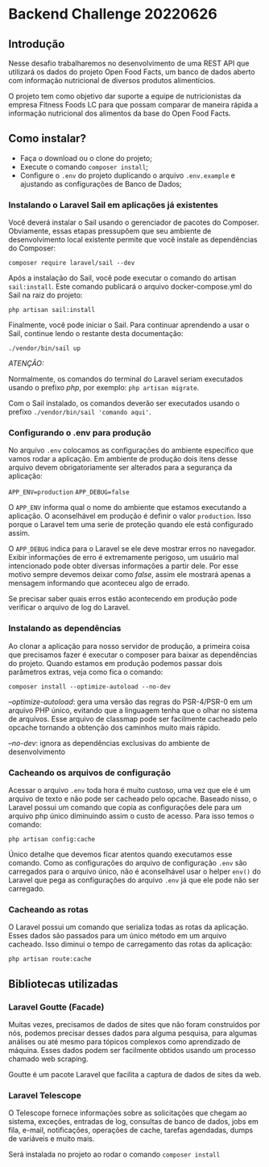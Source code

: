 # Backend Challenge 20220626


## Introdução

Nesse desafio trabalharemos no desenvolvimento de uma REST API que utilizará os dados do projeto Open Food Facts, um banco de dados aberto com informação nutricional de diversos produtos alimentícios.

O projeto tem como objetivo dar suporte a equipe de nutricionistas da empresa Fitness Foods LC para que possam comparar de maneira rápida a informação nutricional dos alimentos da base do Open Food Facts.

## Como instalar?

- Faça o download ou o clone do projeto;
- Execute o comando ```composer install```;
- Configure o ```.env``` do projeto duplicando o arquivo ```.env.example``` e ajustando as configurações de Banco de Dados;

### Instalando o Laravel Sail em aplicações já existentes

Você deverá instalar o Sail usando o gerenciador de pacotes do Composer. Obviamente, essas etapas pressupõem que seu ambiente de desenvolvimento local existente permite que você instale as dependências do Composer:

```composer require laravel/sail --dev```

Após a instalação do Sail, você pode executar o comando do artisan ```sail:install```. Este comando publicará o arquivo docker-compose.yml do Sail na raiz do projeto:

```php artisan sail:install```

Finalmente, você pode iniciar o Sail. Para continuar aprendendo a usar o Sail, continue lendo o restante desta documentação:

```./vendor/bin/sail up```

*ATENÇÃO:* 

Normalmente, os comandos do terminal do Laravel seriam executados usando o prefixo *php*, por exemplo: ```php artisan migrate```.

Com o Sail instalado, os comandos deverão ser executados usando o prefixo ```./vendor/bin/sail 'comando aqui'```.

###  Configurando o .env para produção

No arquivo ```.env``` colocamos as configurações do ambiente específico que vamos rodar a aplicação. Em ambiente de produção dois itens desse arquivo devem obrigatoriamente ser alterados para a segurança da aplicação:

```APP_ENV=production```
```APP_DEBUG=false```

O ```APP_ENV``` informa qual o nome do ambiente que estamos executando a aplicação. O aconselhável em produção é definir o valor ```production```. Isso porque o Laravel tem uma serie de proteção quando ele está configurado assim.

O ```APP_DEBUG``` indica para o Laravel se ele deve mostrar erros no navegador. Exibir informações de erro é extremamente perigoso, um usuário mal intencionado pode obter diversas informações a partir dele. Por esse motivo sempre devemos deixar como *false*, assim ele mostrará apenas a mensagem informando que aconteceu algo de errado.

Se precisar saber quais erros estão acontecendo em produção pode verificar o arquivo de log do Laravel.


### Instalando as dependências

Ao clonar a aplicação para nosso servidor de produção, a primeira coisa que precisamos fazer é executar o composer para baixar as dependências do projeto. Quando estamos em produção podemos passar dois parâmetros extras, veja como fica o comando:

```composer install --optimize-autoload --no-dev```

*–optimize-autoload*: gera uma versão das regras do PSR-4/PSR-0 em um arquivo PHP único, evitando que a linguagem tenha que o olhar no sistema de arquivos. Esse arquivo de classmap pode ser facilmente cacheado pelo opcache tornando a obtenção dos caminhos muito mais rápido.

*–no-dev*: ignora as dependências exclusivas do ambiente de desenvolvimento

### Cacheando os arquivos de configuração

Acessar o arquivo ```.env``` toda hora é muito custoso, uma vez que ele é um arquivo de texto e não pode ser cacheado pelo opcache. Baseado nisso, o Laravel possui um comando que copia as configurações dele para um arquivo php único diminuindo assim o custo de acesso. Para isso temos o comando:

```php artisan config:cache```

Único detalhe que devemos ficar atentos quando executamos esse comando. Como as configurações do arquivo de configuração ```.env``` são carregados para o arquivo único, não é aconselhável usar o helper ```env()``` do Laravel que pega as configurações do arquivo ```.env``` já que ele pode não ser carregado.

### Cacheando as rotas

O Laravel possui um comando que serializa todas as rotas da aplicação. Esses dados são passados para um único método em um arquivo cacheado. Isso diminui o tempo de carregamento das rotas da aplicação:

```php artisan route:cache```

## Bibliotecas utilizadas

### Laravel Goutte (Facade)

Muitas vezes, precisamos de dados de sites que não foram construídos por nós, podemos precisar desses dados para alguma pesquisa, para algumas análises ou até mesmo para tópicos complexos como aprendizado de máquina. Esses dados podem ser facilmente obtidos usando um processo chamado web scraping.

Goutte é um pacote Laravel que facilita a captura de dados de sites da web.

### Laravel Telescope

O Telescope fornece informações sobre as solicitações que chegam ao sistema, exceções, entradas de log, consultas de banco de dados, jobs em fila, e-mail, notificações, operações de cache, tarefas agendadas, dumps de variáveis e muito mais.

Será instalada no projeto ao rodar o comando ```composer install```